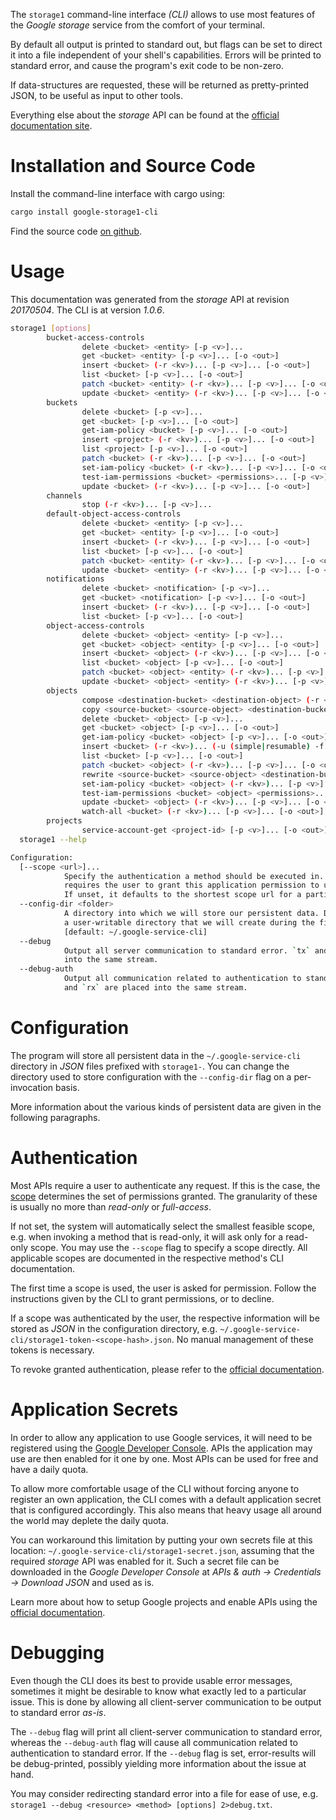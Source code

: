 <!---
DO NOT EDIT !
This file was generated automatically from 'src/mako/cli/README.md.mako'
DO NOT EDIT !
-->
The `storage1` command-line interface *(CLI)* allows to use most features of the *Google storage* service from the comfort of your terminal.

By default all output is printed to standard out, but flags can be set to direct it into a file independent of your shell's
capabilities. Errors will be printed to standard error, and cause the program's exit code to be non-zero.

If data-structures are requested, these will be returned as pretty-printed JSON, to be useful as input to other tools.

Everything else about the *storage* API can be found at the
[official documentation site](https://developers.google.com/storage/docs/json_api/).

# Installation and Source Code

Install the command-line interface with cargo using:

```bash
cargo install google-storage1-cli
```

Find the source code [on github](https://github.com/Byron/google-apis-rs/tree/master/gen/storage1-cli).

# Usage

This documentation was generated from the *storage* API at revision *20170504*. The CLI is at version *1.0.6*.

```bash
storage1 [options]
        bucket-access-controls
                delete <bucket> <entity> [-p <v>]...
                get <bucket> <entity> [-p <v>]... [-o <out>]
                insert <bucket> (-r <kv>)... [-p <v>]... [-o <out>]
                list <bucket> [-p <v>]... [-o <out>]
                patch <bucket> <entity> (-r <kv>)... [-p <v>]... [-o <out>]
                update <bucket> <entity> (-r <kv>)... [-p <v>]... [-o <out>]
        buckets
                delete <bucket> [-p <v>]...
                get <bucket> [-p <v>]... [-o <out>]
                get-iam-policy <bucket> [-p <v>]... [-o <out>]
                insert <project> (-r <kv>)... [-p <v>]... [-o <out>]
                list <project> [-p <v>]... [-o <out>]
                patch <bucket> (-r <kv>)... [-p <v>]... [-o <out>]
                set-iam-policy <bucket> (-r <kv>)... [-p <v>]... [-o <out>]
                test-iam-permissions <bucket> <permissions>... [-p <v>]... [-o <out>]
                update <bucket> (-r <kv>)... [-p <v>]... [-o <out>]
        channels
                stop (-r <kv>)... [-p <v>]...
        default-object-access-controls
                delete <bucket> <entity> [-p <v>]...
                get <bucket> <entity> [-p <v>]... [-o <out>]
                insert <bucket> (-r <kv>)... [-p <v>]... [-o <out>]
                list <bucket> [-p <v>]... [-o <out>]
                patch <bucket> <entity> (-r <kv>)... [-p <v>]... [-o <out>]
                update <bucket> <entity> (-r <kv>)... [-p <v>]... [-o <out>]
        notifications
                delete <bucket> <notification> [-p <v>]...
                get <bucket> <notification> [-p <v>]... [-o <out>]
                insert <bucket> (-r <kv>)... [-p <v>]... [-o <out>]
                list <bucket> [-p <v>]... [-o <out>]
        object-access-controls
                delete <bucket> <object> <entity> [-p <v>]...
                get <bucket> <object> <entity> [-p <v>]... [-o <out>]
                insert <bucket> <object> (-r <kv>)... [-p <v>]... [-o <out>]
                list <bucket> <object> [-p <v>]... [-o <out>]
                patch <bucket> <object> <entity> (-r <kv>)... [-p <v>]... [-o <out>]
                update <bucket> <object> <entity> (-r <kv>)... [-p <v>]... [-o <out>]
        objects
                compose <destination-bucket> <destination-object> (-r <kv>)... [-p <v>]... [-o <out>]
                copy <source-bucket> <source-object> <destination-bucket> <destination-object> (-r <kv>)... [-p <v>]... [-o <out>]
                delete <bucket> <object> [-p <v>]...
                get <bucket> <object> [-p <v>]... [-o <out>]
                get-iam-policy <bucket> <object> [-p <v>]... [-o <out>]
                insert <bucket> (-r <kv>)... (-u (simple|resumable) -f <file> [-m <mime>]) [-p <v>]... [-o <out>]
                list <bucket> [-p <v>]... [-o <out>]
                patch <bucket> <object> (-r <kv>)... [-p <v>]... [-o <out>]
                rewrite <source-bucket> <source-object> <destination-bucket> <destination-object> (-r <kv>)... [-p <v>]... [-o <out>]
                set-iam-policy <bucket> <object> (-r <kv>)... [-p <v>]... [-o <out>]
                test-iam-permissions <bucket> <object> <permissions>... [-p <v>]... [-o <out>]
                update <bucket> <object> (-r <kv>)... [-p <v>]... [-o <out>]
                watch-all <bucket> (-r <kv>)... [-p <v>]... [-o <out>]
        projects
                service-account-get <project-id> [-p <v>]... [-o <out>]
  storage1 --help

Configuration:
  [--scope <url>]...
            Specify the authentication a method should be executed in. Each scope
            requires the user to grant this application permission to use it.
            If unset, it defaults to the shortest scope url for a particular method.
  --config-dir <folder>
            A directory into which we will store our persistent data. Defaults to
            a user-writable directory that we will create during the first invocation.
            [default: ~/.google-service-cli]
  --debug
            Output all server communication to standard error. `tx` and `rx` are placed
            into the same stream.
  --debug-auth
            Output all communication related to authentication to standard error. `tx`
            and `rx` are placed into the same stream.

```

# Configuration

The program will store all persistent data in the `~/.google-service-cli` directory in *JSON* files prefixed with `storage1-`.  You can change the directory used to store configuration with the `--config-dir` flag on a per-invocation basis.

More information about the various kinds of persistent data are given in the following paragraphs.

# Authentication

Most APIs require a user to authenticate any request. If this is the case, the [scope][scopes] determines the 
set of permissions granted. The granularity of these is usually no more than *read-only* or *full-access*.

If not set, the system will automatically select the smallest feasible scope, e.g. when invoking a
method that is read-only, it will ask only for a read-only scope. 
You may use the `--scope` flag to specify a scope directly. 
All applicable scopes are documented in the respective method's CLI documentation.

The first time a scope is used, the user is asked for permission. Follow the instructions given 
by the CLI to grant permissions, or to decline.

If a scope was authenticated by the user, the respective information will be stored as *JSON* in the configuration
directory, e.g. `~/.google-service-cli/storage1-token-<scope-hash>.json`. No manual management of these tokens
is necessary.

To revoke granted authentication, please refer to the [official documentation][revoke-access].

# Application Secrets

In order to allow any application to use Google services, it will need to be registered using the 
[Google Developer Console][google-dev-console]. APIs the application may use are then enabled for it
one by one. Most APIs can be used for free and have a daily quota.

To allow more comfortable usage of the CLI without forcing anyone to register an own application, the CLI
comes with a default application secret that is configured accordingly. This also means that heavy usage
all around the world may deplete the daily quota.

You can workaround this limitation by putting your own secrets file at this location: 
`~/.google-service-cli/storage1-secret.json`, assuming that the required *storage* API 
was enabled for it. Such a secret file can be downloaded in the *Google Developer Console* at 
*APIs & auth -> Credentials -> Download JSON* and used as is.

Learn more about how to setup Google projects and enable APIs using the [official documentation][google-project-new].


# Debugging

Even though the CLI does its best to provide usable error messages, sometimes it might be desirable to know
what exactly led to a particular issue. This is done by allowing all client-server communication to be 
output to standard error *as-is*.

The `--debug` flag will print all client-server communication to standard error, whereas the `--debug-auth` flag
will cause all communication related to authentication to standard error.
If the `--debug` flag is set, error-results will be debug-printed, possibly yielding more information about the 
issue at hand.

You may consider redirecting standard error into a file for ease of use, e.g. `storage1 --debug <resource> <method> [options] 2>debug.txt`.


[scopes]: https://developers.google.com/+/api/oauth#scopes
[revoke-access]: http://webapps.stackexchange.com/a/30849
[google-dev-console]: https://console.developers.google.com/
[google-project-new]: https://developers.google.com/console/help/new/